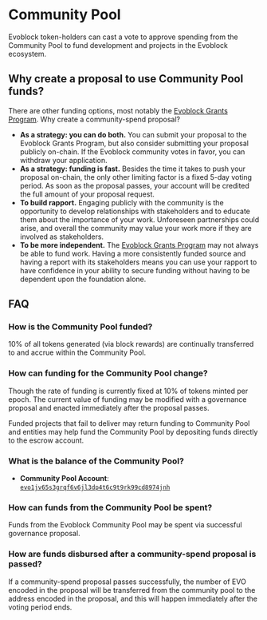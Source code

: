 <!--
order: 5
-->

# Community Pool

Evoblock token-holders can cast a vote to approve spending from the Community Pool to fund development and projects in the Evoblock ecosystem.

## Why create a proposal to use Community Pool funds?

There are other funding options, most notably the [Evoblock Grants Program](https://medium.com/evoblock/announcing-evoblock-grants-78aa28562db6). Why create a community-spend proposal?

- **As a strategy: you can do both.** You can submit your proposal to the Evoblock Grants Program, but also consider submitting your proposal publicly on-chain. If the Evoblock community votes in favor, you can withdraw your application.
- **As a strategy: funding is fast.** Besides the time it takes to push your proposal on-chain, the only other limiting factor is a fixed 5-day voting period. As soon as the proposal passes, your account will be credited the full amount of your proposal request.
- **To build rapport.** Engaging publicly with the community is the opportunity to develop relationships with stakeholders and to educate them about the importance of your work. Unforeseen partnerships could arise, and overall the community may value your work more if they are involved as stakeholders.
- **To be more independent.** The [Evoblock Grants Program](https://medium.com/evoblock/announcing-evoblock-grants-78aa28562db6) may not always be able to fund work. Having a more consistently funded source and having a report with its stakeholders means you can use your rapport to have confidence in your ability to secure funding without having to be dependent upon the foundation alone.

## FAQ

### How is the Community Pool funded?

10% of all tokens generated (via block rewards) are continually transferred to and accrue within the Community Pool.

### How can funding for the Community Pool change?

Though the rate of funding is currently fixed at 10% of tokens minted per epoch. The current value of funding may be modified with a governance proposal and enacted immediately after the proposal passes.

Funded projects that fail to deliver may return funding to Community Pool and entities may help fund the Community Pool by depositing funds directly to the escrow account.

### What is the balance of the Community Pool?

- **Community Pool Account**: [`evo1jv65s3grqf6v6jl3dp4t6c9t9rk99cd8974jnh`](https://www.mintscan.io/evoblock/account/evo1jv65s3grqf6v6jl3dp4t6c9t9rk99cd8974jnh)

### How can funds from the Community Pool be spent?

Funds from the Evoblock Community Pool may be spent via successful governance proposal.

### How are funds disbursed after a community-spend proposal is passed?

If a community-spend proposal passes successfully, the number of EVO encoded in the proposal will be transferred from the community pool to the address encoded in the proposal, and this will happen immediately after the voting period ends.
